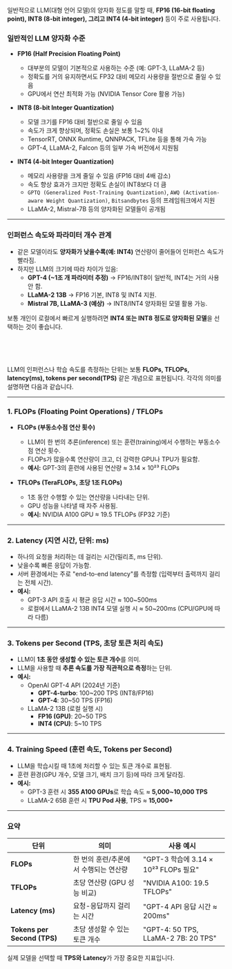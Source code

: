 일반적으로 LLM(대형 언어 모델)의 양자화 정도를 말할 때, **FP16 (16-bit floating point), INT8 (8-bit integer), 그리고 INT4 (4-bit integer)** 등이 주로 사용됩니다.  

### **일반적인 LLM 양자화 수준**
- **FP16 (Half Precision Floating Point)**  
  - 대부분의 모델이 기본적으로 사용하는 수준 (예: GPT-3, LLaMA-2 등)
  - 정확도를 거의 유지하면서도 FP32 대비 메모리 사용량을 절반으로 줄일 수 있음
  - GPU에서 연산 최적화 가능 (NVIDIA Tensor Core 활용 가능)

- **INT8 (8-bit Integer Quantization)**  
  - 모델 크기를 FP16 대비 절반으로 줄일 수 있음
  - 속도가 크게 향상되며, 정확도 손실은 보통 1~2% 이내
  - TensorRT, ONNX Runtime, QNNPACK, TFLite 등을 통해 가속 가능
  - GPT-4, LLaMA-2, Falcon 등의 일부 가속 버전에서 지원됨

- **INT4 (4-bit Integer Quantization)**  
  - 메모리 사용량을 크게 줄일 수 있음 (FP16 대비 4배 감소)
  - 속도 향상 효과가 크지만 정확도 손실이 INT8보다 더 큼
  - `GPTQ (Generalized Post-Training Quantization)`, `AWQ (Activation-aware Weight Quantization)`, `Bitsandbytes` 등의 프레임워크에서 지원
  - LLaMA-2, Mistral-7B 등의 양자화된 모델들이 공개됨

---

### **인퍼런스 속도와 파라미터 개수 관계**
- 같은 모델이라도 **양자화가 낮을수록(예: INT4)** 연산량이 줄어들어 인퍼런스 속도가 빨라짐.
- 하지만 LLM의 크기에 따라 차이가 있음:
  - **GPT-4 (~1조 개 파라미터 추정)** → FP16/INT8이 일반적, INT4는 거의 사용 안 함.
  - **LLaMA-2 13B** → FP16 기본, INT8 및 INT4 지원.
  - **Mistral 7B, LLaMA-3 (예상)** → INT8/INT4 양자화된 모델 활용 가능.

보통 개인이 로컬에서 빠르게 실행하려면 **INT4 또는 INT8 정도로 양자화된 모델**을 선택하는 것이 좋습니다.


<br>
<br>
<br>

LLM의 인퍼런스나 학습 속도를 측정하는 단위는 보통 **FLOPs, TFLOPs, latency(ms), tokens per second(TPS)** 같은 개념으로 표현됩니다. 각각의 의미를 설명하면 다음과 같습니다.

---

### **1. FLOPs (Floating Point Operations) / TFLOPs**
- **FLOPs (부동소수점 연산 횟수)**  
  - LLM이 한 번의 추론(inference) 또는 훈련(training)에서 수행하는 부동소수점 연산 횟수.
  - FLOPs가 많을수록 연산량이 크고, 더 강력한 GPU나 TPU가 필요함.
  - **예시:** GPT-3의 훈련에 사용된 연산량 ≈ 3.14 × 10²³ FLOPs

- **TFLOPs (TeraFLOPs, 초당 1조 FLOPs)**  
  - 1초 동안 수행할 수 있는 연산량을 나타내는 단위.
  - GPU 성능을 나타낼 때 자주 사용됨.
  - **예시:** NVIDIA A100 GPU ≈ 19.5 TFLOPs (FP32 기준)

---

### **2. Latency (지연 시간, 단위: ms)**
- 하나의 요청을 처리하는 데 걸리는 시간(밀리초, ms 단위).
- 낮을수록 빠른 응답이 가능함.
- 서버 환경에서는 주로 "end-to-end latency"를 측정함 (입력부터 출력까지 걸리는 전체 시간).
- **예시:** 
  - GPT-3 API 호출 시 평균 응답 시간 ≈ 100~500ms
  - 로컬에서 LLaMA-2 13B INT4 모델 실행 시 ≈ 50~200ms (CPU/GPU에 따라 다름)

---

### **3. Tokens per Second (TPS, 초당 토큰 처리 속도)**
- LLM이 **1초 동안 생성할 수 있는 토큰 개수**를 의미.
- LLM을 사용할 때 **추론 속도를 가장 직관적으로 측정**하는 단위.
- **예시:**
  - OpenAI GPT-4 API (2024년 기준)  
    - **GPT-4-turbo**: 100~200 TPS (INT8/FP16)
    - **GPT-4**: 30~50 TPS (FP16)
  - LLaMA-2 13B (로컬 실행 시)  
    - **FP16 (GPU)**: 20~50 TPS  
    - **INT4 (CPU)**: 5~10 TPS  

---

### **4. Training Speed (훈련 속도, Tokens per Second)**
- LLM을 학습시킬 때 1초에 처리할 수 있는 토큰 개수로 표현됨.
- 훈련 환경(GPU 개수, 모델 크기, 배치 크기 등)에 따라 크게 달라짐.
- **예시:**  
  - GPT-3 훈련 시 **355 A100 GPUs**로 학습 속도 ≈ **5,000~10,000 TPS**
  - LLaMA-2 65B 훈련 시 **TPU Pod 사용**, TPS ≈ **15,000+**  

---

### **요약**
| 단위 | 의미 | 사용 예시 |
|------|------|---------|
| **FLOPs** | 한 번의 훈련/추론에서 수행되는 연산량 | "GPT-3 학습에 3.14 × 10²³ FLOPs 필요" |
| **TFLOPs** | 초당 연산량 (GPU 성능 비교) | "NVIDIA A100: 19.5 TFLOPs" |
| **Latency (ms)** | 요청-응답까지 걸리는 시간 | "GPT-4 API 응답 시간 ≈ 200ms" |
| **Tokens per Second (TPS)** | 초당 생성할 수 있는 토큰 개수 | "GPT-4: 50 TPS, LLaMA-2 7B: 20 TPS" |

실제 모델을 선택할 때 **TPS와 Latency**가 가장 중요한 지표입니다.
